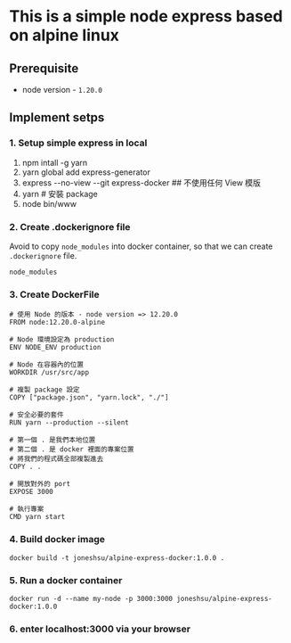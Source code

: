 # This is a simple node express based on alpine linux

## Prerequisite
- node version - `1.20.0`

## Implement setps
### 1. Setup simple express in local
1. npm intall -g yarn
2. yarn global add express-generator
3. express --no-view --git express-docker ## 不使用任何 View 模版
4. yarn # 安裝 package
5. node bin/www

### 2. Create .dockerignore file
Avoid to copy `node_modules` into docker container, so that we can create `.dockerignore` file.

```
node_modules
```

### 3. Create DockerFile

```
# 使用 Node 的版本 - node version => 12.20.0
FROM node:12.20.0-alpine

# Node 環境設定為 production
ENV NODE_ENV production

# Node 在容器內的位置
WORKDIR /usr/src/app

# 複製 package 設定
COPY ["package.json", "yarn.lock", "./"]

# 安全必要的套件
RUN yarn --production --silent

# 第一個 . 是我們本地位置
# 第二個 . 是 docker 裡面的專案位置
# 將我們的程式碼全部複製進去
COPY . .

# 開放對外的 port
EXPOSE 3000

# 執行專案
CMD yarn start
```

### 4. Build docker image

```
docker build -t joneshsu/alpine-express-docker:1.0.0 .
```

### 5. Run a docker container

```
docker run -d --name my-node -p 3000:3000 joneshsu/alpine-express-docker:1.0.0
```

### 6. enter localhost:3000 via your browser
